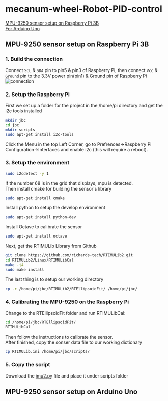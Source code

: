 mecanum-wheel-Robot-PID-control
====
[MPU-9250 sensor setup on Raspberry Pi 3B](##mpu-9250-sensor-setup-on-raspberry-pi-3b)<br>
[For Arduino Uno](##mpu-9250-sensor-setup-on-arduino-uno)<br>
## MPU-9250 sensor setup on Raspberry Pi 3B
### 1. Build the connection
Connect `SCL` & `SDA` pin to pin5 & pin3 of Raspberry Pi, then connect `Vcc` & `Ground` pin to the 3.3V power pin(pin1) & Ground pin of Raspberry Pi<br>
![connection](https://github.com/qooiprww/mecanum-wheel-Robot-PID-control/blob/master/raspberry-pi-mpu6050-six-axis-gyro-accelerometer-5.jpg "MPU-9250")
### 2. Setup the Raspberry Pi
First we set up a folder for the project in the /home/pi directory and get the i2c tools installed
```Bash 
mkdir jbc
cd jbc
mkdir scripts
sudo apt-get install i2c-tools
```
Click the Menu in the top Left Corner, go to Prefrences->Raspberry Pi Configuration->Interfaces and enable i2c (this will require a reboot).<br>
### 3. Setup the environment
```Bash
sudo i2cdetect -y 1
   ```
If the number 68 is in the grid that displays, mpu is detected.<br>
Then install cmake for building the sensor's library
```Bash 
sudo apt-get install cmake
```
Install python to setup the develop environment
```Bash 
sudo apt-get install python-dev
```
Install Octave to calibrate the sensor
```Bash 
sudo apt-get install octave
```
Next, get the RTIMULib Library from Github
```Bash 
git clone https://github.com/richards-tech/RTIMULib2.git
cd RTIMULib2/Linux/RTIMULibCal
make -j4
sudo make install
```
The last thing is to setup our working directory
```Bash 
cp -r /home/pi/jbc/RTIMULib2/RTEllipsoidFit/ /home/pi/jbc/
```

### 4. Calibrating the MPU-9250 on the Raspberry Pi
Change to the RTEllipsoidFit folder and run RTIMULibCal:
```Bash 
cd /home/pi/jbc/RTEllipsoidFit/
RTIMULibCal
```
Then follow the instructions to calibrate the sensor.<br>
After finished, copy the sonser data file to our working dictionary
```Bash 
cp RTIMULib.ini /home/pi/jbc/scripts/
```

### 5. Copy the script
Download the [imu2.py](https://github.com/qooiprww/mecanum-wheel-Robot-PID-control/blob/master/imu2.py) file and place it under scripts folder<br>
## MPU-9250 sensor setup on Arduino Uno

